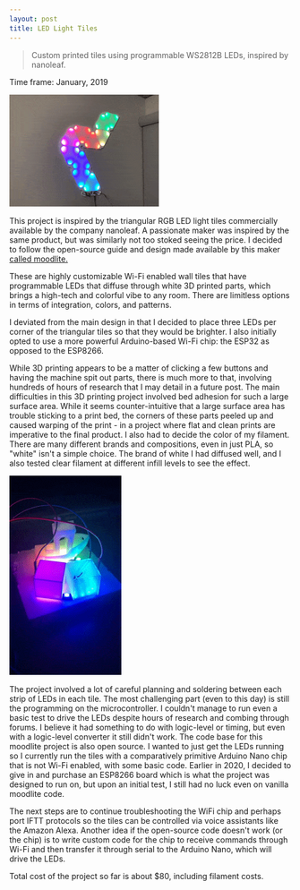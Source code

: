 ```yaml
---
layout: post
title: LED Light Tiles
---
```


> Custom printed tiles using programmable WS2812B LEDs, inspired by nanoleaf.

Time frame: January, 2019

![Finished product.](/images/moodlite.gif "Finished Product.")


This project is inspired by the triangular RGB LED light tiles commercially available by the company nanoleaf. A passionate maker was inspired by the same product, but was similarly not too stoked seeing the price. I decided to follow the open-source guide and design made available by this maker [called moodlite.](https://moodlite.co.uk/)

These are highly customizable Wi-Fi enabled wall tiles that have programmable LEDs that diffuse through white 3D printed parts, which brings a high-tech and colorful vibe to any room. There are limitless options in terms of integration, colors, and patterns.

I deviated from the main design in that I decided to place three LEDs per corner of the triangular tiles so that they would be brighter. I also initially opted to use a more powerful Arduino-based Wi-Fi chip: the ESP32 as opposed to the ESP8266. 

While 3D printing appears to be a matter of clicking a few buttons and having the machine spit out parts, there is much more to that, involving hundreds of hours of research that I may detail in a future post. The main difficulties in this 3D printing project involved bed adhesion for such a large surface area. While it seems counter-intuitive that a large surface area has trouble sticking to a print bed, the corners of these parts peeled up and caused warping of the print - in a project where flat and clean prints are imperative to the final product. I also had to decide the color of my filament. There are many different brands and compositions, even in just PLA, so "white" isn't a simple choice. The brand of white I had diffused well, and I also tested clear filament at different infill levels to see the effect.

![Diffusion testing](/images/led-testing.gif "Diffusion testing")

The project involved a lot of careful planning and soldering between each strip of LEDs in each tile. The most challenging part (even to this day) is still the programming on the microcontroller. I couldn't manage to run even a basic test to drive the LEDs despite hours of research and combing through forums. I believe it had something to do with logic-level or timing, but even with a logic-level converter it still didn't work. The code base for this moodlite project is also open source. I wanted to just get the LEDs running so I currently run the tiles with a comparatively primitive Arduino Nano chip that is not Wi-Fi enabled, with some basic code. Earlier in 2020, I decided to give in and purchase an ESP8266 board which is what the project was designed to run on, but upon an initial test, I still had no luck even on vanilla moodlite code. 

The next steps are to continue troubleshooting the WiFi chip and perhaps port IFTT protocols so the tiles can be controlled via voice assistants like the Amazon Alexa. Another idea if the open-source code doesn't work (or the chip) is to write custom code for the chip to receive commands through Wi-Fi and then transfer it through serial to the Arduino Nano, which will drive the LEDs.

Total cost of the project so far is about $80, including filament costs.



